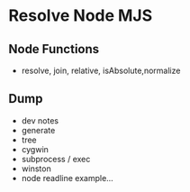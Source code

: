 <!--
dev/node-fs-utils-dev/resolve-node-mjs.test.mjs:76
-->
# Resolve Node MJS


## Node Functions
* resolve, join, relative, isAbsolute,normalize


## Dump
* dev notes
* generate
* tree
* cygwin
* subprocess / exec
* winston
* node readline example...